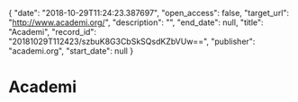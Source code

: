 {
  "date": "2018-10-29T11:24:23.387697", 
  "open_access": false, 
  "target_url": "http://www.academi.org/", 
  "description": "", 
  "end_date": null, 
  "title": "Academi", 
  "record_id": "20181029T112423/szbuK8G3CbSkSQsdKZbVUw==", 
  "publisher": "academi.org", 
  "start_date": null
}

# Academi

